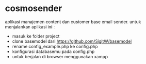 # cosmosender
aplikasi manajemen content dan customer base email sender. untuk menjalankan aplikasi ini : 
- masuk ke folder project
- clone basemodel dari https://github.com/SigitW/basemodel
- rename config_example.php ke config.php
- konfigurasi databasemu pada config.php
- untuk berjalan di browser menggunakan xampp
